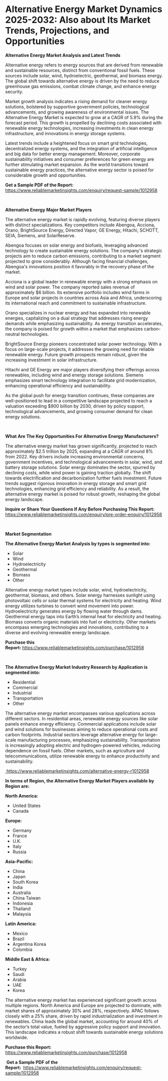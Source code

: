 <p><h1>Alternative Energy Market Dynamics 2025-2032: Also about Its Market Trends, Projections, and Opportunities</h1></p><p><strong>Alternative Energy Market Analysis and Latest Trends</strong></p>
<p><p>Alternative energy refers to energy sources that are derived from renewable and sustainable resources, distinct from conventional fossil fuels. These sources include solar, wind, hydroelectric, geothermal, and biomass energy. The global shift towards alternative energy is driven by the need to reduce greenhouse gas emissions, combat climate change, and enhance energy security.</p><p>Market growth analysis indicates a rising demand for cleaner energy solutions, bolstered by supportive government policies, technological advancements, and growing awareness of environmental issues. The Alternative Energy Market is expected to grow at a CAGR of 5.9% during the forecast period. This growth is propelled by declining costs associated with renewable energy technologies, increasing investments in clean energy infrastructure, and innovations in energy storage systems.</p><p>Latest trends include a heightened focus on smart grid technologies, decentralized energy systems, and the integration of artificial intelligence and big data for better energy management. Moreover, corporate sustainability initiatives and consumer preferences for green energy are further stimulating market expansion. As the world transitions toward sustainable energy practices, the alternative energy sector is poised for considerable growth and opportunities.</p></p>
<p><strong>Get a Sample PDF of the Report:&nbsp;</strong> <a href="https://www.reliablemarketinsights.com/enquiry/request-sample/1012958?utm_campaign=2788&utm_medium=2&utm_source=Github&utm_content=ia&utm_term=17042025&utm_id=alternative-energy">https://www.reliablemarketinsights.com/enquiry/request-sample/1012958</a></p>
<p>&nbsp;</p>
<p><strong>Alternative Energy Major Market Players</strong></p>
<p><p>The alternative energy market is rapidly evolving, featuring diverse players with distinct specializations. Key competitors include Abengoa, Acciona, Orano, BrightSource Energy, Directed Vapor, GE Energy, Hitachi, SCHOTT, SEIA, Siemens, and SolarReserve.</p><p>Abengoa focuses on solar energy and biofuels, leveraging advanced technology to create sustainable energy solutions. The company's strategic projects aim to reduce carbon emissions, contributing to a market segment projected to grow considerably. Although facing financial challenges, Abengoa's innovations position it favorably in the recovery phase of the market.</p><p>Acciona is a global leader in renewable energy with a strong emphasis on wind and solar power. The company reported sales revenue of approximately $6 billion. Its extensive portfolio includes wind farms in Europe and solar projects in countries across Asia and Africa, underscoring its international reach and commitment to sustainable infrastructure.</p><p>Orano specializes in nuclear energy and has expanded into renewable energies, capitalizing on a dual strategy that addresses rising energy demands while emphasizing sustainability. As energy transition accelerates, the company is poised for growth within a market that emphasizes carbon-neutral technologies.</p><p>BrightSource Energy pioneers concentrated solar power technology. With a focus on large-scale projects, it addresses the growing need for reliable renewable energy. Future growth prospects remain robust, given the increasing investment in solar infrastructure.</p><p>Hitachi and GE Energy are major players diversifying their offerings across renewables, including wind and energy storage solutions. Siemens emphasizes smart technology integration to facilitate grid modernization, enhancing operational efficiency and sustainability.</p><p>As the global push for energy transition continues, these companies are well-positioned to lead in a competitive landscape projected to reach a valuation exceeding $900 billion by 2030, driven by policy support, technological advancements, and growing consumer demand for clean energy solutions.</p></p>
<p>&nbsp;</p>
<p><strong>What Are The Key Opportunities For Alternative Energy Manufacturers?</strong></p>
<p><p>The alternative energy market has grown significantly, projected to reach approximately $2.5 trillion by 2025, expanding at a CAGR of around 8% from 2022. Key drivers include increasing environmental concerns, government incentives, and technological advancements in solar, wind, and battery storage solutions. Solar energy dominates the sector, spurred by declining costs, while wind power is gaining traction globally. The shift towards electrification and decarbonization further fuels investment. Future trends suggest rigorous innovation in energy storage and smart grid technologies, enhancing grid efficiency and reliability. As a result, the alternative energy market is poised for robust growth, reshaping the global energy landscape.</p></p>
<p><strong>Inquire or Share Your Questions If Any Before Purchasing This Report:</strong> <a href="https://www.reliablemarketinsights.com/enquiry/pre-order-enquiry/1012958?utm_campaign=2788&utm_medium=2&utm_source=Github&utm_content=ia&utm_term=17042025&utm_id=alternative-energy">https://www.reliablemarketinsights.com/enquiry/pre-order-enquiry/1012958</a></p>
<p>&nbsp;</p>
<p><strong>Market Segmentation</strong></p>
<p><strong>The Alternative Energy Market Analysis by types is segmented into:</strong></p>
<p><ul><li>Solar</li><li>Wind</li><li>Hydroelectricity</li><li>Geothermal</li><li>Biomass</li><li>Other</li></ul></p>
<p><p>Alternative energy market types include solar, wind, hydroelectricity, geothermal, biomass, and others. Solar energy harnesses sunlight using photovoltaic cells or solar thermal systems for electricity and heating. Wind energy utilizes turbines to convert wind movement into power. Hydroelectricity generates energy by flowing water through dams. Geothermal energy taps into Earth’s internal heat for electricity and heating. Biomass converts organic materials into fuel or electricity. Other markets encompass emerging technologies and innovations, contributing to a diverse and evolving renewable energy landscape.</p></p>
<p><strong>Purchase this Report:&nbsp;</strong><a href="https://www.reliablemarketinsights.com/purchase/1012958?utm_campaign=2788&utm_medium=2&utm_source=Github&utm_content=ia&utm_term=17042025&utm_id=alternative-energy">https://www.reliablemarketinsights.com/purchase/1012958</a></p>
<p>&nbsp;</p>
<p><strong>The Alternative Energy Market Industry Research by Application is segmented into:</strong></p>
<p><ul><li>Residential</li><li>Commercial</li><li>Industrial</li><li>Transportation</li><li>Other</li></ul></p>
<p><p>The alternative energy market encompasses various applications across different sectors. In residential areas, renewable energy sources like solar panels enhance energy efficiency. Commercial applications include solar and wind solutions for businesses aiming to reduce operational costs and carbon footprints. Industrial sectors leverage alternative energy for large-scale manufacturing processes, emphasizing sustainability. Transportation is increasingly adopting electric and hydrogen-powered vehicles, reducing dependence on fossil fuels. Other markets, such as agriculture and telecommunications, utilize renewable energy to enhance productivity and sustainability.</p></p>
<p><a href="https://www.reliablemarketinsights.com/alternative-energy-r1012958?utm_campaign=2788&utm_medium=2&utm_source=Github&utm_content=ia&utm_term=17042025&utm_id=alternative-energy">&nbsp;https://www.reliablemarketinsights.com/alternative-energy-r1012958</a></p>
<p><strong>In terms of Region, the Alternative Energy Market Players available by Region are:</strong></p>
<p>
    <p> <strong> North America: </strong>
        <ul>
            <li>United States</li>
            <li>Canada</li>
        </ul>
        </p> 
    <p> <strong> Europe: </strong>
        <ul>
            <li>Germany</li>
            <li>France</li>
            <li>U.K.</li>
            <li>Italy</li>
            <li>Russia</li>
        </ul>
        </p> 
    <p> <strong> Asia-Pacific: </strong>
        <ul>
            <li>China</li>
            <li>Japan</li>
            <li>South Korea</li>
            <li>India</li>
            <li>Australia</li>
            <li>China Taiwan</li>
            <li>Indonesia</li>
            <li>Thailand</li>
            <li>Malaysia</li>
        </ul>
        </p> 
    <p> <strong> Latin America: </strong>
        <ul>
            <li>Mexico</li>
            <li>Brazil</li>
            <li>Argentina Korea</li>
            <li>Colombia</li>
        </ul>
        </p> 
    <p> <strong> Middle East & Africa: </strong>
        <ul>
            <li>Turkey</li>
            <li>Saudi</li>
            <li>Arabia</li>
            <li>UAE</li>
            <li>Korea</li>
        </ul>
    </p>
    </p>
<p><p>The alternative energy market has experienced significant growth across multiple regions. North America and Europe are projected to dominate, with market shares of approximately 30% and 28%, respectively. APAC follows closely with a 25% share, driven by rapid industrialization and investment in renewables. China leads the global market, accounting for around 40% of the sector’s total value, fueled by aggressive policy support and innovation. This landscape indicates a robust shift towards sustainable energy solutions worldwide.</p></p>
<p><strong>Purchase this Report: </strong><a href="https://www.reliablemarketinsights.com/purchase/1012958?utm_campaign=2788&utm_medium=2&utm_source=Github&utm_content=ia&utm_term=17042025&utm_id=alternative-energy">https://www.reliablemarketinsights.com/purchase/1012958</a></p>
<p>&nbsp;<strong>Get a Sample PDF of the Report:&nbsp;&nbsp;</strong><a href="https://www.reliablemarketinsights.com/enquiry/request-sample/1012958?utm_campaign=2788&utm_medium=2&utm_source=Github&utm_content=ia&utm_term=17042025&utm_id=alternative-energy">https://www.reliablemarketinsights.com/enquiry/request-sample/1012958</a></p>
<p><strong></strong></p>
<p><p></p><p></p><p></p></p>